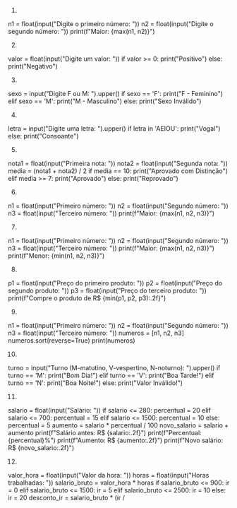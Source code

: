 1.
n1 = float(input("Digite o primeiro número: "))
n2 = float(input("Digite o segundo número: "))
print(f"Maior: {max(n1, n2)}")

2.
valor = float(input("Digite um valor: "))
if valor >= 0:
    print("Positivo")
else:
    print("Negativo")

3.
sexo = input("Digite F ou M: ").upper()
if sexo == 'F':
    print("F - Feminino")
elif sexo == 'M':
    print("M - Masculino")
else:
    print("Sexo Inválido")

4.
letra = input("Digite uma letra: ").upper()
if letra in 'AEIOU':
    print("Vogal")
else:
    print("Consoante")

5.
nota1 = float(input("Primeira nota: "))
nota2 = float(input("Segunda nota: "))
media = (nota1 + nota2) / 2
if media == 10:
    print("Aprovado com Distinção")
elif media >= 7:
    print("Aprovado")
else:
    print("Reprovado")

6.
n1 = float(input("Primeiro número: "))
n2 = float(input("Segundo número: "))
n3 = float(input("Terceiro número: "))
print(f"Maior: {max(n1, n2, n3)}")

7.
n1 = float(input("Primeiro número: "))
n2 = float(input("Segundo número: "))
n3 = float(input("Terceiro número: "))
print(f"Maior: {max(n1, n2, n3)}")
print(f"Menor: {min(n1, n2, n3)}")

8.
p1 = float(input("Preço do primeiro produto: "))
p2 = float(input("Preço do segundo produto: "))
p3 = float(input("Preço do terceiro produto: "))
print(f"Compre o produto de R$ {min(p1, p2, p3):.2f}")

9.
n1 = float(input("Primeiro número: "))
n2 = float(input("Segundo número: "))
n3 = float(input("Terceiro número: "))
numeros = [n1, n2, n3]
numeros.sort(reverse=True)
print(numeros)

10.
turno = input("Turno (M-matutino, V-vespertino, N-noturno): ").upper()
if turno == 'M':
    print("Bom Dia!")
elif turno == 'V':
    print("Boa Tarde!")
elif turno == 'N':
    print("Boa Noite!")
else:
    print("Valor Inválido!")

11.
salario = float(input("Salário: "))
if salario <= 280:
    percentual = 20
elif salario <= 700:
    percentual = 15
elif salario <= 1500:
    percentual = 10
else:
    percentual = 5
aumento = salario * percentual / 100
novo_salario = salario + aumento
print(f"Salário antes: R$ {salario:.2f}")
print(f"Percentual: {percentual}%")
print(f"Aumento: R$ {aumento:.2f}")
print(f"Novo salário: R$ {novo_salario:.2f}")

12.
valor_hora = float(input("Valor da hora: "))
horas = float(input("Horas trabalhadas: "))
salario_bruto = valor_hora * horas
if salario_bruto <= 900:
    ir = 0
elif salario_bruto <= 1500:
    ir = 5
elif salario_bruto <= 2500:
    ir = 10
else:
    ir = 20
desconto_ir = salario_bruto * (ir / 
